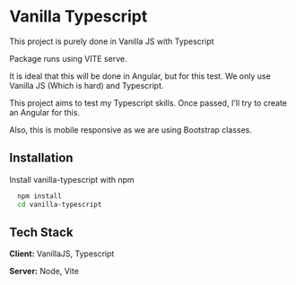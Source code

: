 
# Vanilla Typescript

This project is purely done in Vanilla JS with Typescript

Package runs using VITE serve.

It is ideal that this will be done in Angular, but for this test. We only use Vanilla JS (Which is hard) and Typescript.

This project aims to test my Typescript skills. Once passed, I'll try to create an Angular for this.

Also, this is mobile responsive as we are using Bootstrap classes.


## Installation

Install vanilla-typescript with npm

```bash
  npm install
  cd vanilla-typescript
```
    


## Tech Stack

**Client:** VanillaJS, Typescript

**Server:** Node, Vite

